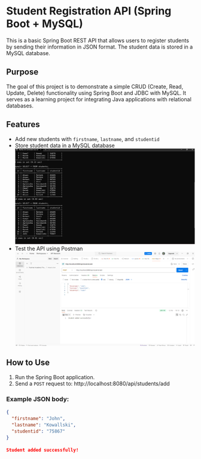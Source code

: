 # Student Registration API (Spring Boot + MySQL)

This is a basic Spring Boot REST API that allows users to register students by sending their information in JSON format. The student data is stored in a MySQL database.

## Purpose

The goal of this project is to demonstrate a simple CRUD (Create, Read, Update, Delete) functionality using Spring Boot and JDBC with MySQL. It serves as a learning project for integrating Java applications with relational databases.

## Features

- Add new students with `firstname`, `lastname`, and `studentid`
- Store student data in a MySQL database  
  ![MySQL](./MySql.png)
- Test the API using Postman  
  ![Postman](./Postman.png)

## How to Use

1. Run the Spring Boot application.
2. Send a `POST` request to: http://localhost:8080/api/students/add


### Example JSON body:
```json
{
  "firstname": "John",
  "lastname": "Kowallski",
  "studentid": "75867"
}

Student added successfully!
